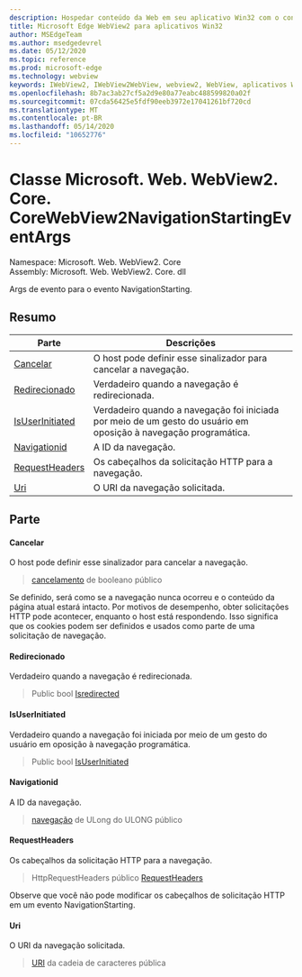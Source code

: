 ```yaml
---
description: Hospedar conteúdo da Web em seu aplicativo Win32 com o controle WebView2 do Microsoft Edge
title: Microsoft Edge WebView2 para aplicativos Win32
author: MSEdgeTeam
ms.author: msedgedevrel
ms.date: 05/12/2020
ms.topic: reference
ms.prod: microsoft-edge
ms.technology: webview
keywords: IWebView2, IWebView2WebView, webview2, WebView, aplicativos Win32, Win32, Edge, ICoreWebView2, ICoreWebView2Controller, controle do navegador, HTML Edge
ms.openlocfilehash: 8b7ac3ab27cf5a2d9e80a77eabc488599820a02f
ms.sourcegitcommit: 07cda56425e5fdf90eeb3972e17041261bf720cd
ms.translationtype: MT
ms.contentlocale: pt-BR
ms.lasthandoff: 05/14/2020
ms.locfileid: "10652776"
---
```

# Classe Microsoft. Web. WebView2. Core. CoreWebView2NavigationStartingEventArgs 

Namespace: Microsoft. Web. WebView2. Core \
Assembly: Microsoft. Web. WebView2. Core. dll

Args de evento para o evento NavigationStarting.

## Resumo

 Parte                        | Descrições
--------------------------------|---------------------------------------------
[Cancelar](#cancel) | O host pode definir esse sinalizador para cancelar a navegação.
[Redirecionado](#isredirected) | Verdadeiro quando a navegação é redirecionada.
[IsUserInitiated](#isuserinitiated) | Verdadeiro quando a navegação foi iniciada por meio de um gesto do usuário em oposição à navegação programática.
[Navigationid](#navigationid) | A ID da navegação.
[RequestHeaders](#requestheaders) | Os cabeçalhos da solicitação HTTP para a navegação.
[Uri](#uri) | O URI da navegação solicitada.

## Parte

#### Cancelar 

O host pode definir esse sinalizador para cancelar a navegação.

> [cancelamento](#cancel) de booleano público

Se definido, será como se a navegação nunca ocorreu e o conteúdo da página atual estará intacto. Por motivos de desempenho, obter solicitações HTTP pode acontecer, enquanto o host está respondendo. Isso significa que os cookies podem ser definidos e usados como parte de uma solicitação de navegação.

#### Redirecionado 

Verdadeiro quando a navegação é redirecionada.

> Public bool [Isredirected](#isredirected)

#### IsUserInitiated 

Verdadeiro quando a navegação foi iniciada por meio de um gesto do usuário em oposição à navegação programática.

> Public bool [IsUserInitiated](#isuserinitiated)

#### Navigationid 

A ID da navegação.

> [navegação](#navigationid) de ULong do ULONG público

#### RequestHeaders 

Os cabeçalhos da solicitação HTTP para a navegação.

> HttpRequestHeaders público [RequestHeaders](#requestheaders)

Observe que você não pode modificar os cabeçalhos de solicitação HTTP em um evento NavigationStarting.

#### Uri 

O URI da navegação solicitada.

> [URI](#uri) da cadeia de caracteres pública


